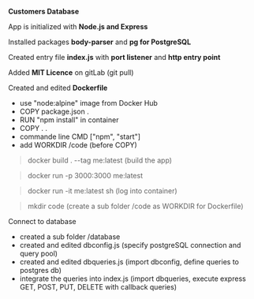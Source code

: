 **Customers Database**

App is initialized with **Node.js and Express**

Installed packages **body-parser** and **pg for PostgreSQL**

Created entry file **index.js** with **port listener** and **http entry point**

Added **MIT Licence** on gitLab (git pull)

Created and edited **Dockerfile** 

-   use "node:alpine" image from Docker Hub
-   COPY package.json .
-   RUN "npm install" in container
-   COPY . .
-   commande line CMD ["npm", "start"]
-   add WORKDIR /code (before COPY)

>   docker build . --tag me:latest (build the app)

>   docker run -p 3000:3000 me:latest 

>   docker run -it me:latest sh (log into container)

>   mkdir code (create a sub folder /code as WORKDIR for Dockerfile)

Connect to database
-   created a sub folder /database
-   created and edited dbconfig.js (specify postgreSQL connection and query pool)
-   created and edited dbqueries.js (import dbconfig, define queries to postgres db)
-   integrate the queries into index.js (import dbqueries, execute express GET, POST, PUT, DELETE with callback queries)

